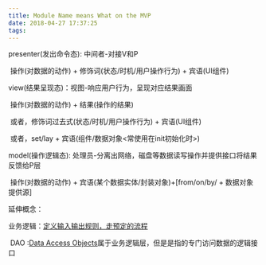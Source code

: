 ```yaml
---
title: Module Name means What on the MVP
date: 2018-04-27 17:37:25
tags:
---
```


presenter(发出命令态):  中间者-对接V和P

​	操作(对数据的动作) + 修饰词(状态/时机/用户操作行为) + 宾语(UI组件)



view(结果呈现态)：视图-响应用户行为，呈现对应结果画面

​	操作(对数据的动作) + 结果(操作的结果)

​	或者，修饰词过去式(状态/时机/用户操作行为) + 宾语(UI组件)

​	或者，set/lay + 宾语(组件/数据对象<常使用在init初始化时>)



model(操作逻辑态): 处理员-分离出网络，磁盘等数据读写操作并提供接口将结果反馈给P层

​	操作(对数据的动作) + 宾语(某个数据实体/封装对象)+[from/on/by/ + 数据对象提供源]



延伸概念：

业务逻辑：[定义输入输出规则，走预定的流程](http://www.cnblogs.com/zhaoxiaolei/archive/2012/04/06/2434112.html)

​	DAO :[Data Access Objects](https://www.jianshu.com/p/798bac217046)属于业务逻辑层，但是是指的专门访问数据的逻辑接口